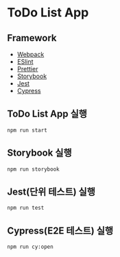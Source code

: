 # ToDo List App

## Framework

- [Webpack](https://webpack.kr/)
- [ESlint](https://eslint.org/)
- [Prettier](https://prettier.io/)
- [Storybook](https://storybook.js.org/)
- [Jest](https://jestjs.io/)
- [Cypress](https://www.cypress.io/)

## ToDo List App 실행

```
npm run start
```

## Storybook 실행

```
npm run storybook
```

## Jest(단위 테스트) 실행

```
npm run test
```

## Cypress(E2E 테스트) 실행

```
npm run cy:open
```
